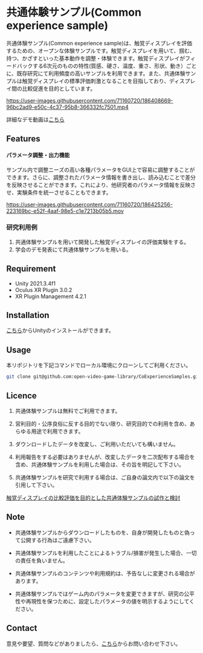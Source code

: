 
# 共通体験サンプル(Common experience sample)


共通体験サンプル(Common experience sample)は、触覚ディスプレイを評価するための、オープンな体験サンプルです。触覚ディスプレイを用いて、掴む、持つ、かざすといった基本動作を調整・体験できます。触覚ディスプレイがフィードバックする6次元のものの特性(質感、硬さ、温度、重さ、形状、動き）ごとに、既存研究にて利用頻度の高いサンプルを利用できます。また、共通体験サンプルは触覚ディスプレイの標準評価刺激となることを目指しており、ディスプレイ間の比較促進を目的としています。

 

https://user-images.githubusercontent.com/71160720/186408669-96bc2ad9-e50c-4c37-95b8-366332fc7501.mp4

詳細なデモ動画は[こちら](https://youtu.be/rpPS4GljZfw)



## Features



#### パラメータ調整・出力機能
	
サンプル内で調整ニーズの高い各種パラメータをGUI上で容易に調整することができます。さらに、調整されたパラメータ情報を書き出し、読み込むことで差分を反映させることができます。これにより、他研究者のパラメータ情報を反映させ、実験条件を統一させることもできます。


https://user-images.githubusercontent.com/71160720/186425256-223169bc-e52f-4aaf-98e5-c1e7213b05b5.mov		


		

### 研究利用例


1. 共通体験サンプルを用いて開発した触覚ディスプレイの評価実験をする。
2. 学会のデモ発表にて共通体験サンプルを用いる。

## Requirement

* Unity 2021.3.4f1
* Oculus XR Plugin 3.0.2
* XR Plugin Management 4.2.1

## Installation

[こちら](https://unity3d.com/jp/get-unity/download/archive)からUnityのインストールができます。

## Usage

本リポジトリを下記コマンドでローカル環境にクローンしてご利用ください。

```bash
git clone git@github.com:open-video-game-library/CoExperienceSamples.git
```


## Licence

1. 共通体験サンプルは無料でご利用できます。

2. 営利目的・公序良俗に反する目的でない限り、研究目的での利用を含め、あらゆる用途で利用できます。

3. ダウンロードしたデータを改変し、ご利用いただいても構いません。

4. 利用報告をする必要はありませんが、改変したデータを二次配布する場合を含め、共通体験サンプルを利用した場合は、その旨を明記して下さい。

5. 共通体験サンプルを研究で利用する場合は、ご自身の論文内で以下の論文を引用して下さい。

[触覚ディスプレイの比較評価を目的とした共通体験サンプルの試作と検討](https://conference.vrsj.org/ac2022/program/doc/1F1-5.pdf)


## Note

-  共通体験サンプルからダウンロードしたものを、自身が開発したものと偽って公開する行為はご遠慮下さい。

-  共通体験サンプルを利用したことによるトラブル/損害が発生した場合、一切の責任を負いません。

-  共通体験サンプルのコンテンツや利用規約は、予告なしに変更される場合があります。

-  共通体験サンプルではゲーム内のパラメータを変更できますが、研究の公平性や再現性を保つために、設定したパラメータの値を明示するようにしてください。

## Contact

意見や要望、質問などがありましたら、[こちら](https://open-video-game-library.github.io/info/contact/)からお問い合わせ下さい。


